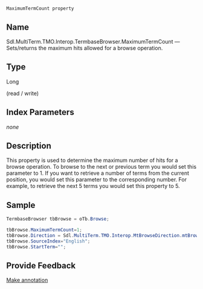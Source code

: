 

# 
    MaximumTermCount property



## Name

Sdl.MultiTerm.TMO.Interop.TermbaseBrowser.MaximumTermCount —          Sets/returns the maximum hits allowed for a browse operation.



## Type

Long

(read / write)



## Index Parameters
*none*


## Description



This property is used to determine the maximum number of hits for a browse operation. To browse to the next or previous term you would set this parameter to 1. If you want to retrieve a number of terms from the current position, you would set this parameter to the corresponding number. For example, to retrieve the next 5 terms you would set this property to 5.



## Sample


```cs
TermbaseBrowser tbBrowse = oTb.Browse;

tbBrowse.MaximumTermCount=1;
tbBrowse.Direction = Sdl.MultiTerm.TMO.Interop.MtBrowseDirection.mtBrowseDown;
tbBrowse.SourceIndex="English";
tbBrowse.StartTerm="";
```



## Provide Feedback

[Make annotation](mailto:sdk-feedback@sdl.com&amp;subject=Reference%20for%20Sdl.MultiTerm.TMO.Interop.TermbaseBrowser.MaximumTermCount)

